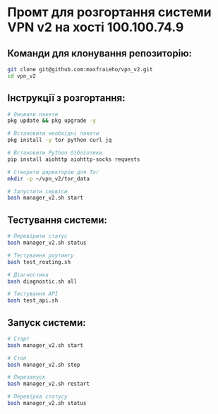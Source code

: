 # Промт для розгортання системи VPN v2 на хості 100.100.74.9

## Команди для клонування репозиторію:
```bash
git clone git@github.com:maxfraieho/vpn_v2.git
cd vpn_v2
```

## Інструкції з розгортання:
```bash
# Оновити пакети
pkg update && pkg upgrade -y

# Встановити необхідні пакети
pkg install -y tor python curl jq

# Встановити Python бібліотеки
pip install aiohttp aiohttp-socks requests

# Створити директорію для Tor
mkdir -p ~/vpn_v2/tor_data

# Запустити сервіси
bash manager_v2.sh start
```

## Тестування системи:
```bash
# Перевірити статус
bash manager_v2.sh status

# Тестування роутингу
bash test_routing.sh

# Діагностика
bash diagnostic.sh all

# Тестування API
bash test_api.sh
```

## Запуск системи:
```bash
# Старт
bash manager_v2.sh start

# Стоп
bash manager_v2.sh stop

# Перезапуск
bash manager_v2.sh restart

# Перевірка статусу
bash manager_v2.sh status
```